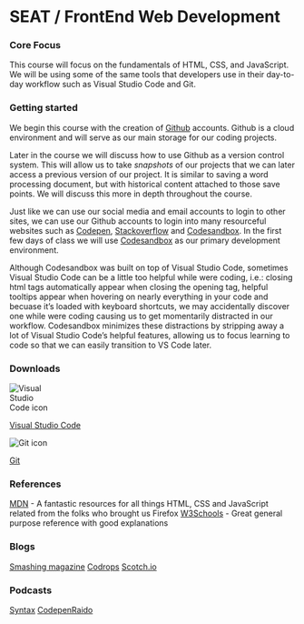 <!-- This is a markdown file. It contains all the of the necessary text and code needed to be previewed in the browser. -->

<!-- To view this file in preview mode in Visual Studio Code, press Control + Shift + v (Windows) or Command + Shift + v (Mac)-->


# SEAT / FrontEnd Web Development

### Core Focus
This course will focus on the fundamentals of HTML, CSS, and JavaScript. We will be using some of the same tools that developers use in their day-to-day workflow such as Visual Studio Code and Git.

### Getting started

We begin this course with the creation of [Github][1] accounts. Github is a cloud environment and will serve as our main storage for our coding projects.

[1]: https://www.github.com

Later in the course we will discuss how to use Github as a version control system. This will allow us to take _snapshots_ of our projects that we can later access a previous version of our project. It is similar to saving a word processing document, but with historical content attached to those save points. We will discuss this more in depth throughout the course.

Just like we can use our social media and email accounts to login to other sites, we can use our Github accounts to login into many resourceful websites such as [Codepen](www.codepen.io), [Stackoverflow](www.stackoverflow.com) and [Codesandbox](www.codesandbox.io). In the first few days of class we will use [Codesandbox](www.codesandbox.io) as our primary development environment.

Although Codesandbox was built on top of Visual Studio Code, sometimes Visual Studio Code can be a little too helpful while were coding, i.e.: closing html tags automatically appear when closing the opening tag, helpful tooltips appear when hovering on nearly everything in your code and becuase it’s loaded with keyboard shortcuts, we may accidentally discover one while were coding causing us to get momentarily distracted in our workflow. Codesandbox minimizes these distractions by stripping away a lot of Visual Studio Code’s helpful features, allowing us to focus learning to code so that we can easily transition to VS Code later.



### Downloads

<div class="icon-container">
<div>
  <div style="width: 70px;">
    <img title="VSCode" src="https://upload.wikimedia.org/wikipedia/commons/thumb/9/9a/Visual_Studio_Code_1.35_icon.svg/1200px-Visual_Studio_Code_1.35_icon.svg.png"
      alt="Visual Studio Code icon"
      style="max-width: 100%" />
  </div>
</div>

  [Visual Studio Code](https://code.visualstudio.com/download)


<div>
  <div style="width: 70px">
    <img title="Git" src="https://cdn.iconscout.com/icon/free/png-256/git-1-226092.png"
      alt="Git icon"
      style="max-width: 100%" />
  </div>
<div>

[Git](https://git-scm.com/downloads)

### References

[MDN](https://developer.mozilla.org/en-US/) - A fantastic resources for all things HTML, CSS and JavaScript related from the folks who brought us Firefox
[W3Schools](https://www.w3schools.com/) - Great general purpose reference with good explanations

### Blogs
[Smashing magazine](https://www.smashingmagazine.com/)
[Codrops](https://tympanus.net/codrops/)
[Scotch.io](https://scotch.io/)

### Podcasts
[Syntax](https://syntax.fm/)
[CodepenRaido](https://blog.codepen.io/radio/)

